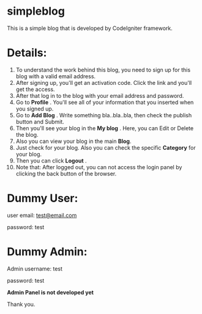 simpleblog
==========

This is a simple blog that is developed by CodeIgniter framework.

Details:
========

1. To understand the work behind this blog, you need to sign up for this blog with a valid email address.
2. After signing up, you'll get an activation code. Click the link and you'll get the access.
3. After that log in to the blog with your email address and password.
4. Go to **Profile** . You'll see all of your information that you inserted when you signed up.
5. Go to **Add Blog** . Write something bla..bla..bla, then check the publish button and Submit.
6. Then you'll see your blog in the **My blog** . Here, you can Edit or Delete the blog.
7. Also you can view your blog in the main **Blog**.
8. Just check for your blog. Also you can check the specific **Category** for your blog.
9. Then you can click **Logout** .
10. Note that: After logged out, you can not access the login panel by clicking the back button of the browser.

Dummy User:
===========

user email: test@email.com

password: test

Dummy Admin:
============

Admin username: test

password: test

**Admin Panel is not developed yet**

Thank you.
